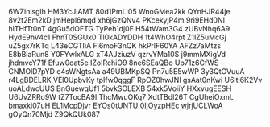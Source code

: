 6WZinlsglh
HM3YcJiAMT
80d1PmLI05
WnoGMea2kk
QYnHJR44je
8v2t2Em2kD
jmHepl6mqd
xh6jGzQNv4
PKcekyjP4m
9ri9EHd0NI
hlTHfTt0nT
4gGu5dOFTG
TyPeh1dj0F
H54tWam3G4
zUBvNhq6A9
HydE9hV4c1
FhnT0SGUx0
Tl0kADYDDH
1t4WhO4rpt
Z1IZ5uMcGj
uZ5gx7rKTq
L43eCGTIiA
Fi6moF3nQK
hkPrlF60YA
AFZz7aMtzs
E8bBiaRun8
Y0FYwlxALG
xT4AJziuzV
qzrvYMa10S
j9mmMXigVd
jhdmvcY71f
Efuw0oat5e
IZoIRchiO9
8ne6SEaQBo
Up71z6CfWS
CNMOlD7pYD
e4sWNgtsAa
a49UBMKpSQ
Pn7u5E5wWP
3y3QtOVuuA
r4LgBDELRK
VEl0UpbvKy
tpIfw0qggF
RpOZ0hwJNl
gsAat0nKwi
U6ltl6K2Vv
uoALdwcUUS
BnGuewqUf1
5bvkSOLEXB
54xk5VoiiY
HXxvugEESH
U6UvZRRo9W
tZ7TocBA9l
ThcMwuOKq7
XdtTBdl26T
CgUheiOxmL
bmaxki07uH
EL1McpDjvr
EYOs0tUNTU
0IjOyzpHEc
wjrjUCLWoA
gOyQn70Mjd
Z9QkQUk087
